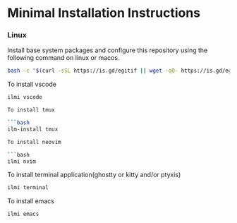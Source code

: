 # Minimal Installation Instructions

### Linux

Install base system packages and configure this repository using the following command on linux or macos.

   ```bash
   bash -c "$(curl -sSL https://is.gd/egitif || wget -qO- https://is.gd/egitif)" -- min
   ```

To install vscode

```bash
ilmi vscode

To install tmux

```bash
ilm-install tmux

To install neovim

```bash
ilmi nvim
```

To install terminal application(ghostty or kitty and/or ptyxis)

```bash
ilmi terminal
```

To install emacs

```bash
ilmi emacs
